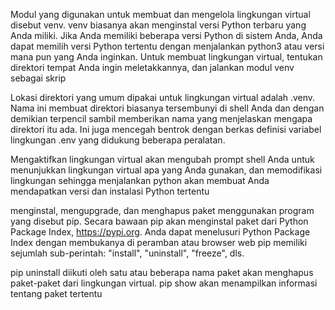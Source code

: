 Modul yang digunakan untuk membuat dan mengelola lingkungan virtual disebut venv. venv biasanya akan menginstal versi Python terbaru yang Anda miliki. Jika Anda memiliki beberapa versi Python di sistem Anda, Anda dapat memilih versi Python tertentu dengan menjalankan python3 atau versi mana pun yang Anda inginkan.
Untuk membuat lingkungan virtual, tentukan direktori tempat Anda ingin meletakkannya, dan jalankan modul venv sebagai skrip

Lokasi direktori yang umum dipakai untuk lingkungan virtual adalah .venv. Nama ini membuat direktori biasanya tersembunyi di shell Anda dan dengan demikian terpencil sambil memberikan nama yang menjelaskan mengapa direktori itu ada. Ini juga mencegah bentrok dengan berkas definisi variabel lingkungan .env yang didukung beberapa peralatan.

Mengaktifkan lingkungan virtual akan mengubah prompt shell Anda untuk menunjukkan lingkungan virtual apa yang Anda gunakan, dan memodifikasi lingkungan sehingga menjalankan python akan membuat Anda mendapatkan versi dan instalasi Python tertentu

menginstal, mengupgrade, dan menghapus paket menggunakan program yang disebut pip. Secara bawaan pip akan menginstal paket dari Python Package Index, https://pypi.org. Anda dapat menelusuri Python Package Index dengan membukanya di peramban atau browser web
pip memiliki sejumlah sub-perintah: "install", "uninstall", "freeze", dls.

pip uninstall diikuti oleh satu atau beberapa nama paket akan menghapus paket-paket dari lingkungan virtual.
pip show akan menampilkan informasi tentang paket tertentu

